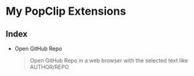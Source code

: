 # My PopClip Extensions

## Index

- Open GitHub Repo

  > Open GitHub Repo in a web browser with the selected text like AUTHOR/REPO
